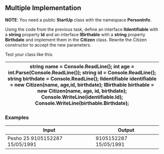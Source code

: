 ﻿Multiple Implementation
-----------------------

**NOTE**: You need a public **StartUp** class with the namespace **PersonInfo**.

Using the code from the previous task, define an interface **IIdentifiable**
with a **string** property **Id** and an interface **IBirthable** with a
**string** property **Birthdate** and implement them in the **Citizen** class.
Rewrite the Citizen constructor to accept the new parameters.

Test your class like this:

| string name = Console.ReadLine(); int age = int.Parse(Console.ReadLine()); string id = Console.ReadLine(); string birthdate = Console.ReadLine(); IIdentifiable identifiable = new Citizen(name, age,id, birthdate); IBirthable birthable = new Citizen(name, age, id, birthdate); Console.WriteLine(identifiable.Id); Console.WriteLine(birthable.Birthdate); |
|----------------------------------------------------------------------------------------------------------------------------------------------------------------------------------------------------------------------------------------------------------------------------------------------------------------------------------------------------------------|


### Examples

| **Input**                      | **Output**            |
|--------------------------------|-----------------------|
| Pesho 25 9105152287 15/05/1991 | 9105152287 15/05/1991 |
